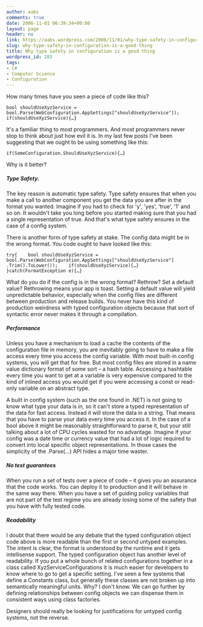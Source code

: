 ```yaml
---
author: aabs
comments: true
date: 2006-11-01 06:39:34+00:00
layout: page
header: no
link: https://aabs.wordpress.com/2006/11/01/why-type-safety-in-configuration-is-a-good-thing/
slug: why-type-safety-in-configuration-is-a-good-thing
title: Why type safety in configuration is a good thing
wordpress_id: 283
tags:
- C#
- Computer Science
- Configuration
---
```


How many times have you seen a piece of code like this?

`bool shouldUseXyzService = bool.Parse(WebConfiguration.AppSettings["shouldUseXyzService"]);
if(shouldUseXyzService){…}`

It's a familiar thing to most programmers. And most programmers never stop to think about just how evil it is. In my last few posts I've been suggesting that we ought to be using something like this:

`if(SomeConfiguration.ShouldUseXyzService){…}`

Why is it better?


##### Type Safety.


The key reason is automatic type safety. Type safety ensures that when you make a call to another component you get the data you are after in the format you wanted. Imagine if you had to check for 'y', 'yes', 'true', '1' and so on. It wouldn't take you long before you started making sure that you had a single representation of true. And that's what type safety ensures in the case of a config system.

There is another form of type safety at stake. The config data might be in the wrong format. You code ought to have looked like this:

`try{
   bool shouldUseXyzService = bool.Parse(WebConfiguration.AppSettings["shouldUseXyzService"] .Trim().ToLower());
   if(shouldUseXyzService){…}
}catch(FormatException e){…}`

What do you do if the config is in the wrong format? Rethrow? Set a default value? Rethrowing means your app is toast. Setting a default value will yield unpredictable behavior, especially when the config files are different between production and release builds. You never have this kind of production weirdness with typed configuration objects because that sort of syntactic error never makes it through a compilation.


##### Performance


Unless you have a mechanism to load a cache the contents of the configuration file in memory, you are inevitably going to have to make a file access every time you access the config variable. With most built-in config systems, you will get that for free. But most config files are stored in a name value dictionary format of some sort – a hash table. Accessing a hashtable every time you want to get at a variable is very expensive compared to the kind of inlined access you would get if you were accessing a const or read-only variable on an abstract type.

A built in config system (such as the one found in .NET) is not going to know what type your data is in, so it can't store a typed representation of the data for fast access. Instead it will store the data in a string. That means that you have to parse your data every time you access it. In the case of a bool above it might be reasonably straightforward to parse it, but your still talking about a lot of CPU cycles wasted for no advantage. Imagine if your config was a date time or currency value that had a lot of logic required to convert into local specific object representations. In those cases the simplicity of the .Parse(…) API hides a major time waster.


##### No test guarantees


When you run a set of tests over a piece of code – it gives you an assurance that the code works. You can deploy it to production and it will behave in the same way there. When you have a set of guiding policy variables that are not part of the test regime you are already losing some of the safety that you have with fully tested code.


##### Readability


I doubt that there would be any debate that the typed configuration object code above is more readable than the first or second untyped examples. The intent is clear, the format is understood by the runtime and it gets intellisense support. The typed configuration object has another level of readability. If you put a whole bunch of related configurations together in a class called XyzServiceConfigurations it is much easier for developers to know where to go to get a specific setting. I've seen a few systems that define a Constants class, but generally these classes are not broken up into semantically meaningful units. Why? I don't know. We can go further by defining relationships between config objects we can dispense them in consistent ways using class factories.

Designers should really be looking for justifications for untyped config systems, not the reverse.

